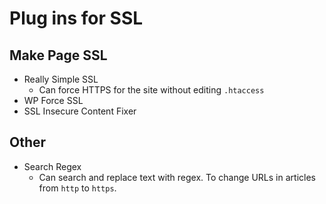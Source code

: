 # Plug ins for SSL

## Make Page SSL

* Really Simple SSL
    * Can force HTTPS for the site without editing `.htaccess`
* WP Force SSL
* SSL Insecure Content Fixer

## Other

* Search Regex
    * Can search and replace text with regex. To change URLs in articles from `http` to `https`.
